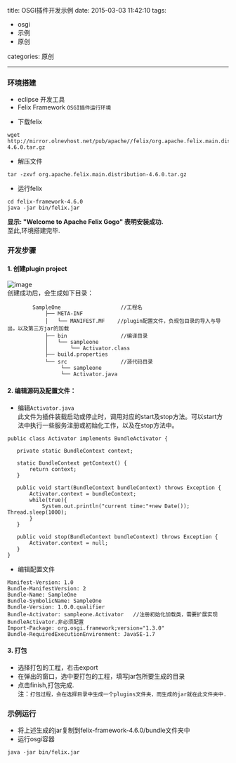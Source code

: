 title: OSGI插件开发示例
date: 2015-03-03 11:42:10
tags: 
- osgi
- 示例
- 原创

categories: 原创

---
### 环境搭建
- eclipse  开发工具
- Felix Framework `OSGI插件运行环境`
*  下载felix    
<!-- more -->
``` 
wget http://mirror.olnevhost.net/pub/apache//felix/org.apache.felix.main.distribution-4.6.0.tar.gz
```
* 解压文件
```
tar -zxvf org.apache.felix.main.distribution-4.6.0.tar.gz		
```
* 运行felix
```
cd felix-framework-4.6.0
java -jar bin/felix.jar 
```
**显示: "Welcome to Apache Felix Gogo" 表明安装成功.**  
至此,环境搭建完毕.  
<!-- more -->
### 开发步骤
#### 1. 创建plugin project   
![image](http://7wy48o.com1.z0.glb.clouddn.com/plugin-create.png-blogpic)  
创建成功后，会生成如下目录：  

			SampleOne					//工程名
				├── META-INF	
				│   └── MANIFEST.MF    //plugin配置文件，负现包目录的导入与导出，以及第三方jar的加载
				├── bin					//编译目录
				│   └── sampleone
				│       └── Activator.class
				├── build.properties
				└── src					//源代码目录
 			   		 └── sampleone
       				 └── Activator.java

#### 2. 编辑源码及配置文件：
  - 编辑`Activator.java`  
     此文件为插件装载启动或停止时，调用对应的start及stop方法。可以start方法中执行一些服务注册或初始化工作，以及在stop方法中。    
 ```
public class Activator implements BundleActivator {

	private static BundleContext context;

	static BundleContext getContext() {
		return context;
	}			
	
	public void start(BundleContext bundleContext) throws Exception {
		Activator.context = bundleContext;
		while(true){
			System.out.println("current time:"+new Date());			Thread.sleep(1000);
		}
	}

    public void stop(BundleContext bundleContext) throws Exception {
		Activator.context = null;
	}
}
 ```
- 编辑配置文件  
 ```
Manifest-Version: 1.0
Bundle-ManifestVersion: 2
Bundle-Name: SampleOne
Bundle-SymbolicName: SampleOne
Bundle-Version: 1.0.0.qualifier
Bundle-Activator: sampleone.Activator	//注册初始化加载类，需要扩展实现BundleActivator.非必须配置
Import-Package: org.osgi.framework;version="1.3.0"
Bundle-RequiredExecutionEnvironment: JavaSE-1.7
```  

#### 3. 打包
- 选择打包的工程，右击export
- 在弹出的窗口，选中要打包的工程，填写jar包所要生成的目录
- 点击finish,打包完成.  
注：`打包过程，会在选择目录中生成一个plugins文件夹，而生成的jar就在此文件夹中.`    

### 示例运行
- 将上述生成的jar复制到felix-framework-4.6.0/bundle文件夹中  
- 运行osgi容器
```
java -jar bin/felix.jar
```


